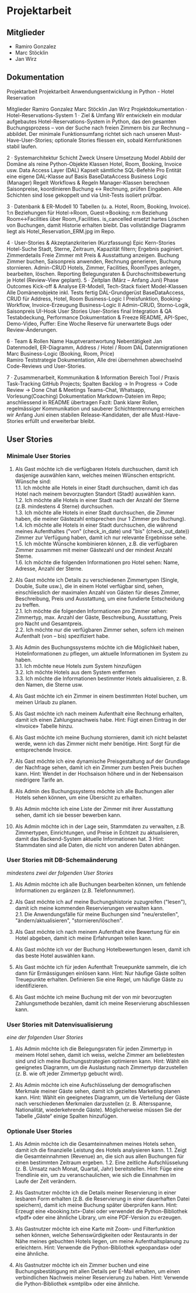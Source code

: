 # Projektarbeit

## Mitglieder

- Ramiro Gonzalez  
- Marc Stöcklin  
- Jan Wirz  

## Dokumentation
Projektarbeit
Projektarbeit Anwendungsentwicklung in Python - Hotel Reservation

Mitglieder
Ramiro Gonzalez
Marc Stöcklin
Jan Wirz
Projektdokumentation · Hotel-Reservations-System
1 · Ziel & Umfang
Wir entwickeln ein modular aufgebautes Hotel-Reservations-System in Python, das den gesamten Buchungsprozess – von der Suche nach freien Zimmern bis zur Rechnung – abbildet.
Der minimale Funktionsumfang richtet sich nach unseren Must-Have-User-Stories; optionale Stories fliessen ein, sobald Kernfunktionen stabil laufen.

2 · Systemarchitektur
Schicht	Zweck	Unsere Umsetzung
Model	Abbild der Domäne als reine Python-Objekte	Klassen Hotel, Room, Booking, Invoice usw.
Data Access Layer (DAL)	Kapselt sämtliche SQL-Befehle	Pro Entität eine eigene DAL-Klasse auf Basis BaseDataAccess
Business Logic (Manager)	Regelt Workflows & Regeln	Manager-Klassen berechnen Saisonpreise, koordinieren Buchung ↔ Rechnung, prüfen Eingaben.
Alle Schichten sind lose gekoppelt und via Unit-Tests isoliert prüfbar.

3 · Datenbank & ER-Modell
10 Tabellen (u. a. Hotel, Room, Booking, Invoice).
1:n Beziehungen für Hotel→Room, Guest→Booking; n:m Beziehung Room↔Facilities über Room_Facilities.
is_cancelled ersetzt hartes Löschen von Buchungen, damit Historie erhalten bleibt.
Das vollständige Diagramm liegt als Hotel_Reservation_ERM.jpg im Repo.

4 · User-Stories & Akzeptanzkriterien (Kurzfassung)
Epic	Kern-Stories
Hotel-Suche	Stadt, Sterne, Zeitraum, Kapazität filtern; Ergebnis paginiert.
Zimmerdetails	Freie Zimmer mit Preis & Ausstattung anzeigen.
Buchung	Zimmer buchen, Saisonpreis anwenden, Rechnung generieren, Buchung stornieren.
Admin-CRUD	Hotels, Zimmer, Facilities, RoomTypes anlegen, bearbeiten, löschen.
Reporting	Belegungsraten & Durchschnittsbewertung je Hotel (Review-View geplant).
5 · Zeitplan (März – Anfang Juni)
Phase	Outcomes
Kick-off & Analyse	ER-Modell, Tech-Stack fixiert
Model-Klassen	Alle Domänenobjekte inkl. Tests fertig
DAL-Grundgerüst	BaseDataAccess, CRUD für Address, Hotel, Room
Business-Logic I	Preisfunktion, Booking-Workflow, Invoice-Erzeugung
Business-Logic II	Admin-CRUD, Storno-Logik, Saisonpreis UI-Hook
User Stories	User-Stories final
Integration & QA	Testabdeckung, Performance
Dokumentation & Freeze	README, API-Spec, Demo-Video,
Puffer: Eine Woche Reserve für unerwartete Bugs oder Review-Änderungen.

6 · Team & Rollen
Name	Hauptverantwortung	Nebentätigkeit
Jan	Datenmodell, ER-Diagramm, Address / Hotel / Room DAL	Datenmigrationen
Marc	Business-Logic (Booking, Room, Price)	
Ramiro	Teststrategie	Dokumentation,
Alle drei übernehmen abwechselnd Code-Reviews und User-Stories.

7 · Zusammenarbeit, Kommunikation & Information
Bereich	Tool / Praxis
Task-Tracking	GitHub Projects; Spalten Backlog → In Progress → Code Review → Done
Chat & Meetings	Teams-Chat, Whatsapp, Vorlesung(Coaching)
Dokumentation	Markdown-Dateien im Repo; anschliessend in README übertragen
Fazit: Dank klarer Rollen, regelmässiger Kommunikation und sauberer Schichtentrennung erreichen wir Anfang Juni einen stabilen Release-Kandidaten, der alle Must-Have-Stories erfüllt und erweiterbar bleibt.



## User Stories
### Minimale User Stories

1. Als Gast möchte ich die verfügbaren Hotels durchsuchen, damit ich dasjenige auswählen kann, welches meinen Wünschen entspricht. Wünsche sind:   
    1.1. Ich möchte alle Hotels in einer Stadt durchsuchen, damit ich das Hotel nach meinem bevorzugten Standort (Stadt) auswählen kann.  
    1.2. Ich möchte alle Hotels in einer Stadt nach der Anzahl der Sterne (z.B. mindestens 4 Sterne) durchsuchen.  
    1.3. Ich möchte alle Hotels in einer Stadt durchsuchen, die Zimmer haben, die meiner Gästezahl entsprechen (nur 1 Zimmer pro Buchung).  
    1.4. Ich möchte alle Hotels in einer Stadt durchsuchen, die während meines Aufenthaltes ("von" (check_in_date) und "bis" (check_out_date)) Zimmer zur Verfügung haben, damit ich nur relevante Ergebnisse sehe.  
    1.5. Ich möchte Wünsche kombinieren können, z.B. die verfügbaren Zimmer zusammen mit meiner Gästezahl und der mindest Anzahl Sterne.  
    1.6. Ich möchte die folgenden Informationen pro Hotel sehen: Name, Adresse, Anzahl der Sterne.  

2. Als Gast möchte ich Details zu verschiedenen Zimmertypen (Single, Double, Suite usw.), die in einem Hotel verfügbar sind, sehen, einschliesslich der maximalen Anzahl von Gästen für dieses Zimmer, Beschreibung, Preis und Ausstattung, um eine fundierte Entscheidung zu treffen.  
    2.1. Ich möchte die folgenden Informationen pro Zimmer sehen: Zimmertyp, max. Anzahl der Gäste, Beschreibung, Ausstattung, Preis pro Nacht und Gesamtpreis.  
    2.2. Ich möchte nur die verfügbaren Zimmer sehen, sofern ich meinen Aufenthalt (von – bis) spezifiziert habe.  

3. Als Admin des Buchungssystems möchte ich die Möglichkeit haben, Hotelinformationen zu pflegen, um aktuelle Informationen im System zu haben.  
    3.1. Ich möchte neue Hotels zum System hinzufügen  
    3.2. Ich möchte Hotels aus dem System entfernen  
    3.3. Ich möchte die Informationen bestimmter Hotels aktualisieren, z. B. den Namen, die Sterne usw.  

4. Als Gast möchte ich ein Zimmer in einem bestimmten Hotel buchen, um meinen Urlaub zu planen.

5. Als Gast möchte ich nach meinem Aufenthalt eine Rechnung erhalten, damit ich einen Zahlungsnachweis habe. Hint: Fügt einen Eintrag in der «Invoice» Tabelle hinzu.

6. Als Gast möchte ich meine Buchung stornieren, damit ich nicht belastet werde, wenn ich das Zimmer nicht mehr benötige. Hint: Sorgt für die entsprechende Invoice.

7. Als Gast möchte ich eine dynamische Preisgestaltung auf der Grundlage der Nachfrage sehen, damit ich ein Zimmer zum besten Preis buchen kann. Hint: Wendet in der Hochsaison höhere und in der Nebensaison niedrigere Tarife an.

8. Als Admin des Buchungssystems möchte ich alle Buchungen aller Hotels sehen können, um eine Übersicht zu erhalten.

9. Als Admin möchte ich eine Liste der Zimmer mit ihrer Ausstattung sehen, damit ich sie besser bewerben kann.

10. Als Admin möchte ich in der Lage sein, Stammdaten zu verwalten, z.B. Zimmertypen, Einrichtungen, und Preise in Echtzeit zu aktualisieren, damit das Backend-System aktuelle Informationen hat. 3 Hint: Stammdaten sind alle Daten, die nicht von anderen Daten abhängen.

### User Stories mit DB-Schemaänderung

_mindestens zwei der folgenden User Stories_

1. Als Admin möchte ich alle Buchungen bearbeiten können, um fehlende Informationen zu ergänzen (z.B. Telefonnummer).

2. Als Gast möchte ich auf meine Buchungshistorie zuzugreifen ("lesen"), damit ich meine kommenden Reservierungen verwalten kann.  
    2.1. Die Anwendungsfälle für meine Buchungen sind "neu/erstellen", "ändern/aktualisieren", "stornieren/löschen".

3. Als Gast möchte ich nach meinem Aufenthalt eine Bewertung für ein Hotel abgeben, damit ich meine Erfahrungen teilen kann.

4. Als Gast möchte ich vor der Buchung Hotelbewertungen lesen, damit ich das beste Hotel auswählen kann.

5. Als Gast möchte ich für jeden Aufenthalt Treuepunkte sammeln, die ich dann für Ermässigungen einlösen kann. Hint: Nur häufige Gäste sollten Treuepunkte erhalten. Definieren Sie eine Regel, um häufige Gäste zu identifizieren.

6. Als Gast möchte ich meine Buchung mit der von mir bevorzugten Zahlungsmethode bezahlen, damit ich meine Reservierung abschliessen kann.

### User Stories mit Datenvisualisierung

_eine der folgenden User Stories_

1. Als Admin möchte ich die Belegungsraten für jeden Zimmertyp in meinem Hotel sehen, damit ich weiss, welche Zimmer am beliebtesten sind und ich meine Buchungsstrategien optimieren kann. Hint: Wählt ein geeignetes Diagramm, um die Auslastung nach Zimmertyp darzustellen (z. B. wie oft jeder Zimmertyp gebucht wird).  

2. Als Admin möchte ich eine Aufschlüsselung der demografischen Merkmale meiner Gäste sehen, damit ich gezieltes Marketing planen kann. Hint: Wählt ein geeignetes Diagramm, um die Verteilung der Gäste nach verschiedenen Merkmalen darzustellen (z. B. Altersspanne, Nationalität, wiederkehrende Gäste). Möglicherweise müssen Sie der Tabelle „Gäste“ einige Spalten hinzufügen.

### Optionale User Stories

1. Als Admin möchte ich die Gesamteinnahmen meines Hotels sehen, damit ich die finanzielle Leistung des Hotels analysieren kann. 
    1.1. Zeigt die Gesamteinnahmen (Revenue) an, die sich aus allen Buchungen für einen bestimmten Zeitraum ergeben. 
    1.2. Eine zeitliche Aufschlüsselung (z. B. Umsatz nach Monat, Quartal, Jahr) bereitstellen. Hint: Füge eine Trendlinie ein, um zu veranschaulichen, wie sich die Einnahmen im Laufe der Zeit verändern.

2. Als Gastnutzer möchte ich die Details meiner Reservierung in einer lesbaren Form erhalten (z.B. die Reservierung in einer dauerhaften Datei speichern), damit ich meine Buchung später überprüfen kann. Hint: Erzeugt eine «booking.txt»-Datei oder verwendet die Python-Bibliothek «fpdf» oder eine ähnliche Library, um eine PDF-Version zu erzeugen.

3. Als Gastnutzer möchte ich eine Karte mit Zoom- und Filterfunktion sehen können, welche Sehenswürdigkeiten oder Restaurants in der Nähe meines gebuchten Hotels liegen, um meine Aufenthaltsplanung zu erleichtern. Hint: Verwende die Python-Bibliothek «geopandas» oder eine ähnliche.

4. Als Gastnutzer möchte ich ein Zimmer buchen und eine Buchungsbestätigung mit allen Details per E-Mail erhalten, um einen verbindlichen Nachweis meiner Reservierung zu haben. Hint: Verwende die Python-Bibliothek «smtplib» oder eine ähnliche.
